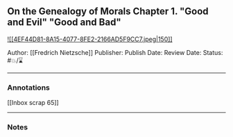## On the Genealogy of Morals Chapter 1. "Good and Evil" "Good and Bad"

[ ![[4EF44D81-8A15-4077-8FE2-2166AD5F9CC7.jpeg|150]] ](https://www.amazon.com/gp/aw/d/B003H4R23O/ref=tmm_kin_swatch_0?ie=UTF8&qid=1682197713&sr=8-3)

Author: [[Fredrich Nietzsche]]
Publisher:
Publish Date:
Review Date:
Status: #💥/⌛️ 

___

### Annotations

[[Inbox scrap 65]]

___

### Notes

